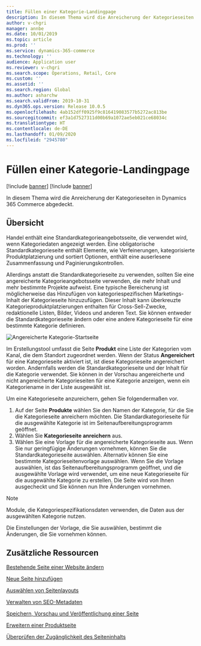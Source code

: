 ```yaml
---
title: Füllen einer Kategorie-Landingpage
description: In diesem Thema wird die Anreicherung der Kategorieseiten in Dynamics 365 Commerce abgedeckt.
author: v-chgri
manager: annbe
ms.date: 10/01/2019
ms.topic: article
ms.prod: ''
ms.service: dynamics-365-commerce
ms.technology: ''
audience: Application user
ms.reviewer: v-chgri
ms.search.scope: Operations, Retail, Core
ms.custom: ''
ms.assetid: ''
ms.search.region: Global
ms.author: asharchw
ms.search.validFrom: 2019-10-31
ms.dyn365.ops.version: Release 10.0.5
ms.openlocfilehash: 4ab152dff0925f9c816419083577b5272ac813be
ms.sourcegitcommit: ef3a1d7527311d00b69a1072ae5eb021ce68034c
ms.translationtype: HT
ms.contentlocale: de-DE
ms.lasthandoff: 01/09/2020
ms.locfileid: "2945780"
---
```

# <a name="enrich-a-category-landing-page"></a>Füllen einer Kategorie-Landingpage

[!include [banner](includes/preview-banner.md)]
[!include [banner](includes/banner.md)]

In diesem Thema wird die Anreicherung der Kategorieseiten in Dynamics 365 Commerce abgedeckt.

## <a name="overview"></a>Übersicht

Handel enthält eine Standardkategorieangebotsseite, die verwendet wird, wenn Kategoriedaten angezeigt werden. Eine obligatorische Standardkategorieseite enthält Elemente, wie Verfeinerungen, kategorisierte Produktplatzierung und sortiert Optionen, enthält eine auserlesene Zusammenfassung und Paginierungskontrollen. 

Allerdings anstatt die Standardkategorieseite zu verwenden, sollten Sie eine angereicherte Kategorieangebotsseite verwenden, die mehr Inhalt und mehr bestimmte Projekte aufweist. Eine typische Bereicherung ist möglicherweise das Hinzufügen von kategoriespezifischen Marketings-Inhalt der Kategorieseite hinzuzufügen. Dieser Inhalt kann überkreuzte Kategorieproduktplatzierungen enthalten für Cross-Sell-Zwecke, redaktionelle Listen, Bilder, Videos und anderen Text. Sie können entweder die Standardkategorieseite ändern oder eine andere Kategorieseite für eine bestimmte Kategorie definieren.

![Angereicherte Kategorie-Startseite](./media/CategoryLandingPages.png)

Im Erstellungstool umfasst die Seite **Produkt** eine Liste der Kategorien vom Kanal, die dem Standort zugeordnet werden. Wenn der Status **Angereichert** für eine Kategorieseite aktiviert ist, ist diese Kategorieseite angereichert worden. Andernfalls werden die Standardkategorieseite und der Inhalt für die Kategorie verwendet. Sie können in der Vorschau angereicherte und nicht angereicherte Kategorieseiten für eine Kategorie anzeigen, wenn ein Kategoriename in der Liste ausgewählt ist.

Um eine Kategorieseite anzureichern, gehen Sie folgendermaßen vor.

1. Auf der Seite **Produkte** wählen Sie den Namen der Kategorie, für die Sie die Kategorieseite anreichern möchten. Die Standardkategorieseite für die ausgewählte Kategorie ist im Seitenaufbereitungsprogramm geöffnet.
2. Wählen Sie **Kategorieseite anreichern** aus.
3. Wählen Sie eine Vorlage für die angereicherte Kategorieseite aus. Wenn Sie nur geringfügige Änderungen vornehmen, können Sie die Standardkategorieseite auswählen. Alternativ können Sie eine bestimmte Kategorieseitenvorlage auswählen. Wenn Sie die Vorlage auswählen, ist das Seitenaufbereitungsprogramm geöffnet, und die ausgewählte Vorlage wird verwendet, um eine neue Kategorieseite für die ausgewählte Kategorie zu erstellen. Die Seite wird von Ihnen ausgecheckt und Sie können nun Ihre Änderungen vornehmen.

> [!NOTE]
> Module, die Kategoriespezifikationsdaten verwenden, die Daten aus der ausgewählten Kategorie nutzen.
>
> Die Einstellungen der Vorlage, die Sie auswählen, bestimmt die Änderungen, die Sie vornehmen können.

## <a name="additional-resources"></a>Zusätzliche Ressourcen

[Bestehende Seite einer Website ändern](modify-existing-page.md)

[Neue Seite hinzufügen](add-new-page.md)

[Auswählen von Seitenlayouts](select-page-layouts.md)

[Verwalten von SEO-Metadaten](manage-seo-metadata.md)

[Speichern, Vorschau und Veröffentlichung einer Seite](save-preview-publish-page.md)

[Erweitern einer Produktseite](enrich-product-page.md)

[Überprüfen der Zugänglichkeit des Seiteninhalts](verify-accessibility.md)
